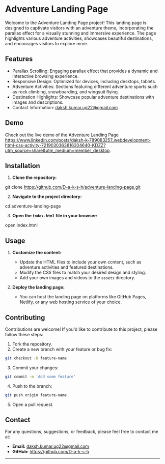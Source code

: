 # Adventure Landing Page

Welcome to the Adventure Landing Page project! This landing page is designed to captivate visitors with an adventure theme, incorporating the parallax effect for a visually stunning and immersive experience. The page highlights various adventure activities, showcases beautiful destinations, and encourages visitors to explore more.

## Features

- Parallax Scrolling: Engaging parallax effect that provides a dynamic and interactive browsing experience.
- Responsive Design: Optimized for devices, including desktops, tablets.
- Adventure Activities: Sections featuring different adventure sports such as rock climbing, snowboarding, and wingsuit flying.
- Destination Highlights: Showcase popular adventure destinations with images and descriptions.
- Contact Information: daksh.kumar.ug22@gmail.com

## Demo

Check out the live demo of the Adventure Landing Page https://www.linkedin.com/posts/daksh-k-789083257_webdevelopment-html-css-activity-7219030363816304640-KDZZ?utm_source=share&utm_medium=member_desktop.

## Installation

1. **Clone the repository:**


git clone https://github.com/D-a-k-s-h/adventure-landing-page.git


2. **Navigate to the project directory:**


cd adventure-landing-page


3. **Open the `index.html` file in your browser:**

open index.html

## Usage

1. **Customize the content:**
   - Update the HTML files to include your own content, such as adventure activities and featured destinations.
   - Modify the CSS files to match your desired design and styling.
   - Add your own images and videos to the `assets` directory.

2. **Deploy the landing page:**
   - You can host the landing page on platforms like GitHub Pages, Netlify, or any web hosting service of your choice.

## Contributing

Contributions are welcome! If you'd like to contribute to this project, please follow these steps:

1. Fork the repository.
2. Create a new branch with your feature or bug fix:
   
```bash
git checkout -b feature-name
```

3. Commit your changes:
   
```bash
git commit -m 'Add some feature'
```

4. Push to the branch:
   
```bash
git push origin feature-name
```

5. Open a pull request.

## Contact

For any questions, suggestions, or feedback, please feel free to contact me at:

- **Email:** daksh.kumar.ug22@gmail.com
- **GitHub:** https://github.com/D-a-k-s-h

---
